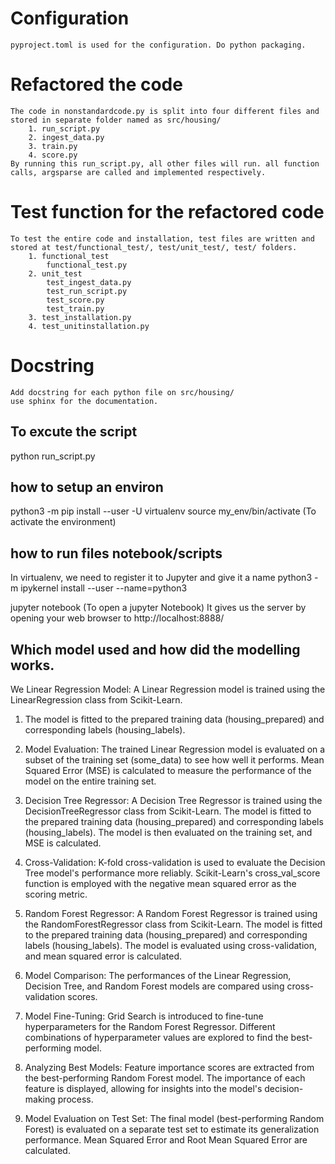 # Configuration

    pyproject.toml is used for the configuration. Do python packaging.
# Refactored the code

    The code in nonstandardcode.py is split into four different files and stored in separate folder named as src/housing/
        1. run_script.py
        2. ingest_data.py
        3. train.py
        4. score.py
    By running this run_script.py, all other files will run. all function calls, argsparse are called and implemented respectively.
# Test function for the refactored code

    To test the entire code and installation, test files are written and stored at test/functional_test/, test/unit_test/, test/ folders.
        1. functional_test
            functional_test.py
        2. unit_test
            test_ingest_data.py
            test_run_script.py
            test_score.py
            test_train.py
        3. test_installation.py
        4. test_unitinstallation.py
# Docstring

    Add docstring for each python file on src/housing/
    use sphinx for the documentation.


## To excute the script
python run_script.py



## how to setup an environ

python3 -m pip install --user -U virtualenv
source my_env/bin/activate (To activate the environment)

## how to run files notebook/scripts

In virtualenv, we need to register it to Jupyter and give it a name
python3 -m ipykernel install --user --name=python3

jupyter notebook (To open a jupyter Notebook)
It gives us the server by opening your web browser to http://localhost:8888/

## Which model used and how did the modelling works.

We Linear Regression Model:
A Linear Regression model is trained using the LinearRegression class from Scikit-Learn.
1. The model is fitted to the prepared training data (housing_prepared) and corresponding labels (housing_labels).

2. Model Evaluation:
The trained Linear Regression model is evaluated on a subset of the training set (some_data) to see how well it performs.
Mean Squared Error (MSE) is calculated to measure the performance of the model on the entire training set.

3. Decision Tree Regressor:
A Decision Tree Regressor is trained using the DecisionTreeRegressor class from Scikit-Learn.
The model is fitted to the prepared training data (housing_prepared) and corresponding labels (housing_labels).
The model is then evaluated on the training set, and MSE is calculated.

4. Cross-Validation:
K-fold cross-validation is used to evaluate the Decision Tree model's performance more reliably.
Scikit-Learn's cross_val_score function is employed with the negative mean squared error as the scoring metric.

5. Random Forest Regressor:
A Random Forest Regressor is trained using the RandomForestRegressor class from Scikit-Learn.
The model is fitted to the prepared training data (housing_prepared) and corresponding labels (housing_labels).
The model is evaluated using cross-validation, and mean squared error is calculated.

6. Model Comparison:
The performances of the Linear Regression, Decision Tree, and Random Forest models are compared using cross-validation scores.

7. Model Fine-Tuning:
Grid Search is introduced to fine-tune hyperparameters for the Random Forest Regressor.
Different combinations of hyperparameter values are explored to find the best-performing model.

8. Analyzing Best Models:
Feature importance scores are extracted from the best-performing Random Forest model.
The importance of each feature is displayed, allowing for insights into the model's decision-making process.

9. Model Evaluation on Test Set:
The final model (best-performing Random Forest) is evaluated on a separate test set to estimate its generalization performance.
Mean Squared Error and Root Mean Squared Error are calculated.
